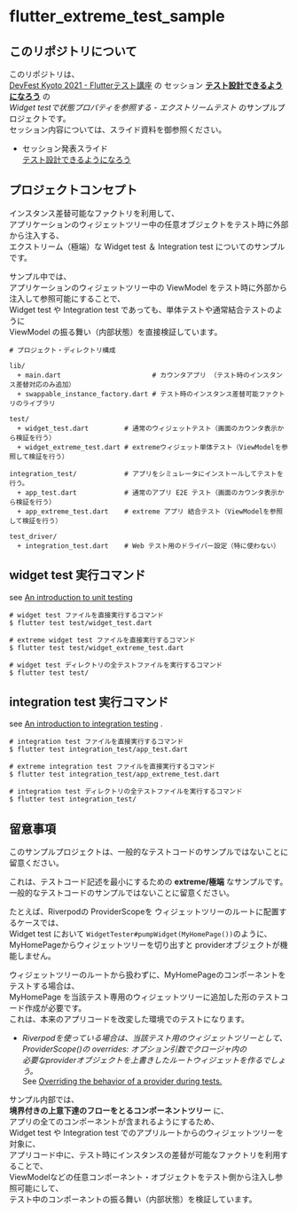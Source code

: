 # flutter_extreme_test_sample

## このリポジトリについて

このリポジトリは、  
[DevFest Kyoto 2021 - Flutterテスト講座](https://gdgkyoto.connpass.com/event/226491/) の
セッション [**テスト設計できるようになろう**](https://drive.google.com/file/d/1OznsKYxa_VSkrAwuH2cqpf1ZHxBNsLEg/view?usp=sharing) の  
*Widget testで状態プロパティを参照する - エクストリームテスト* のサンプルプロジェクトです。  
セッション内容については、スライド資料を御参照ください。

* セッション発表スライド  
  [テスト設計できるようになろう](https://drive.google.com/file/d/1OznsKYxa_VSkrAwuH2cqpf1ZHxBNsLEg/view?usp=sharing)


## プロジェクトコンセプト

インスタンス差替可能なファクトリを利用して、  
アプリケーションのウィジェットツリー中の任意オブジェクトをテスト時に外部から注入する、  
エクストリーム（極端）な Widget test ＆ Integration test についてのサンプルです。

サンプル中では、  
アプリケーションのウィジェットツリー中の ViewModel をテスト時に外部から注入して参照可能にすることで、  
Widget test や Integration test であっても、単体テストや通常結合テストのように  
ViewModel の振る舞い（内部状態）を直接検証しています。

```
# プロジェクト・ディレクトリ構成

lib/
  + main.dart                       # カウンタアプリ （テスト時のインスタンス差替対応のみ追加）
  + swappable_instance_factory.dart # テスト時のインスタンス差替可能ファクトリのライブラリ
 
test/
  + widget_test.dart         # 通常のウィジェットテスト（画面のカウンタ表示から検証を行う）
  + widget_extreme_test.dart # extremeウィジェット単体テスト（ViewModelを参照して検証を行う）
 
integration_test/            # アプリをシミュレータにインストールしてテストを行う。
  + app_test.dart            # 通常のアプリ E2E テスト（画面のカウンタ表示から検証を行う）
  + app_extreme_test.dart    # extreme アプリ 結合テスト（ViewModelを参照して検証を行う）

test_driver/
  + integration_test.dart    # Web テスト用のドライバー設定（特に使わない） 
```

## widget test 実行コマンド

see [An introduction to unit testing](https://flutter.dev/docs/cookbook/testing/unit/introduction)

```shell
# widget test ファイルを直接実行するコマンド
$ flutter test test/widget_test.dart

# extreme widget test ファイルを直接実行するコマンド
$ flutter test test/widget_extreme_test.dart
```

```shell
# widget test ディレクトリの全テストファイルを実行するコマンド
$ flutter test test/
```

## integration test 実行コマンド

see [An introduction to integration testing](https://flutter.dev/docs/cookbook/testing/integration/introduction) .

```shell
# integration test ファイルを直接実行するコマンド
$ flutter test integration_test/app_test.dart

# extreme integration test ファイルを直接実行するコマンド
$ flutter test integration_test/app_extreme_test.dart
```

```shell
# integration test ディレクトリの全テストファイルを実行するコマンド
$ flutter test integration_test/
```

## 留意事項
このサンプルプロジェクトは、一般的なテストコードのサンプルではないことに留意ください。

これは、テストコード記述を最小にするための **extreme/極端** なサンプルです。  
一般的なテストコードのサンプルではないことに留意ください。

たとえば、Riverpodの ProviderScopeを ウィジェットツリーのルートに配置するケースでは、  
Widget test において `WidgetTester#pumpWidget(MyHomePage())`のように、  
MyHomePageからウィジェットツリーを切り出すと providerオブジェクトが機能しません。

ウィジェットツリーのルートから扱わずに、MyHomePageのコンポーネントをテストする場合は、  
MyHomePage を当該テスト専用のウィジェットツリーに追加した形のテストコード作成が必要です。  
これは、本来のアプリコードを改変した環境でのテストになります。

* *Riverpodを使っている場合は、当該テスト用のウィジェットツリーとして、  
  ProviderScope()の overrides: オプション引数でクロージャ内の  
  必要なproviderオブジェクトを上書きしたルートウィジェットを作るでしょう。*  
  See [Overriding the behavior of a provider during tests.](https://riverpod.dev/docs/cookbooks/testing/#overriding-the-behavior-of-a-provider-during-tests)

サンプル内部では、  
**境界付きの上意下達のフローをとるコンポーネントツリー** に、  
アプリの全てのコンポーネントが含まれるようにするため、  
Widget test や Integration test でのアプリルートからのウィジェットツリーを対象に、  
アプリコード中に、テスト時にインスタンスの差替が可能なファクトリを利用することで、  
ViewModelなどの任意コンポーネント・オブジェクトをテスト側から注入し参照可能にして、  
テスト中のコンポーネントの振る舞い（内部状態）を検証しています。

